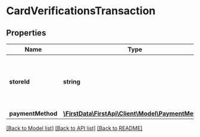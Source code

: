 # CardVerificationsTransaction

## Properties
Name | Type | Description | Notes
------------ | ------------- | ------------- | -------------
**storeId** | **string** | Optional outlet ID for clients that support multiple store in the same app | [optional] 
**paymentMethod** | [**\FirstData\FirstApi\Client\Model\PaymentMethod**](PaymentMethod.md) |  | 

[[Back to Model list]](../README.md#documentation-for-models) [[Back to API list]](../README.md#documentation-for-api-endpoints) [[Back to README]](../README.md)


